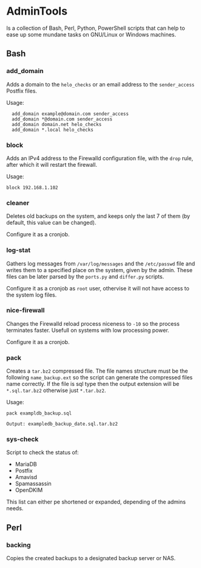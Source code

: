 # AdminTools 

Is a collection of Bash, Perl, Python, PowerShell scripts that can help to ease up some mundane tasks on GNU/Linux or Windows machines.

## Bash

### add_domain
Adds a domain to the `helo_checks` or an email address to the `sender_access` Postfix files.

Usage:
```
  add_domain example@domain.com sender_access
  add_domain *@domain.com sender_access
  add_domain domain.net helo_checks
  add_domain *.local helo_checks
```

### block
Adds an IPv4 address to the Firewalld configuration file, with the `drop` rule, after which it will restart the firewall.

Usage:
```
block 192.168.1.102
```

### cleaner
Deletes old backups on the system, and keeps only the last 7 of them (by default, this value can be changed).

Configure it as a cronjob.

### log-stat
Gathers log messages from `/var/log/messages` and the `/etc/passwd` file and writes them to a specified place on the system, given by the admin.
These files can be later parsed by the `ports.py` and `differ.py` scripts.

Configure it as a cronjob as `root` user, othervise it will not have access to the system log files.

### nice-firewall
Changes the Firewalld reload process niceness to `-10` so the process terminates faster. Usefull on systems with low processing power.

Configure it as a cronjob.

### pack
Creates a `tar.bz2` compressed file. The file names structure must be the following `name_backup.ext` so the script can generate the compressed files name correctly. If the file is sql type then the output extension will be `*.sql.tar.bz2` otherwise just `*.tar.bz2`.

Usage:
```
pack exampldb_backup.sql

Output: exampledb_backup_date.sql.tar.bz2
```

### sys-check
Script to check the status of:
+ MariaDB
+ Postfix
+ Amavisd
+ Spamassassin
+ OpenDKIM

This list can either pe shortened or expanded, depending of the admins needs.

## Perl

### backing
Copies the created backups to a designated backup server or NAS.

